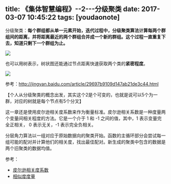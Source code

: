 
title: 《集体智慧编程》--2---分级聚类
date: 2017-03-07 10:45:22
tags: [youdaonote]
---

分级聚类：**每个群组都从单一元素开始，迭代过程中，分级聚类算法计算每两个群组间的距离，并将距离最近的两个群组合并成一个新的群组。这个过程一直重复下去，知道只剩下一个群组为止。**

![](http://blog.pureisle.net/wp-content/uploads/2012/09/11-600x375.png)

也可以用树表示，树状图还能通过节点距离快速获取两个类的**紧密程度**。

![](http://images2015.cnblogs.com/blog/822124/201703/822124-20170306200317656-1586066395.png)


参考：http://jingyan.baidu.com/article/29697b9109d147ab21de3c44.html

【个人从分级聚类的概念出发，其实这个2是个可变的，也就是说可以5个为一群，对应的树就是每个节点有5个分叉】


这一章还是使用皮尔逊相关度系数来作为衡量标准。皮尔逊相关系数是一种度量两个变量间相关程度的方法。它是一个介于 1 和 -1 之间的值，其中，1 表示变量完全正相关， 0 表示无关，-1 表示完全负相关。



分层角力算法以一组对应于原始数据向的聚类开始。函数的主循环部分会尝试每一组可能的配对并计算他们的相关度，找出最佳配对。新生成的聚类中包含的数据是两个旧聚类的数据均值。







参考：
 - [皮尔逊相关度系数](https://segmentfault.com/q/1010000000094674)
 - [相似度度量](http://blog.csdn.net/beta2/article/details/5045020)
 
